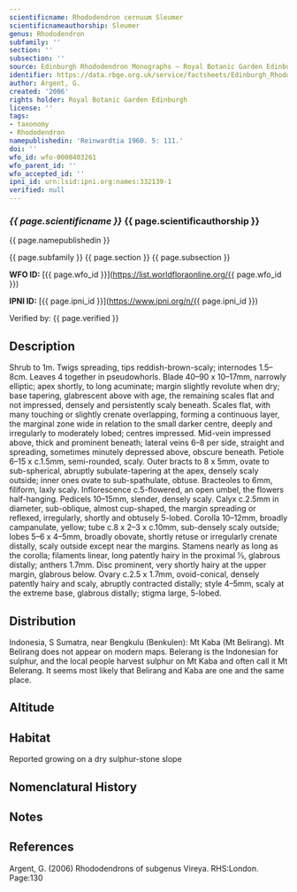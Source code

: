 ```yaml
---
scientificname: Rhododendron cernuum Sleumer
scientificnameauthorship: Sleumer
genus: Rhododendron
subfamily: ''
section: ''
subsection: ''
source: Edinburgh Rhododendron Monographs – Royal Botanic Garden Edinburgh
identifier: https://data.rbge.org.uk/service/factsheets/Edinburgh_Rhododendron_Monographs.xhtml
author: Argent, G.
created: '2006'
rights holder: Royal Botanic Garden Edinburgh
license: ''
tags:
- taxonomy
- Rhododendron
namepublishedin: 'Reinwardtia 1960. 5: 111.'
doi: ''
wfo_id: wfo-0000403261
wfo_parent_id: ''
wfo_accepted_id: ''
ipni_id: urn:lsid:ipni.org:names:332139-1
verified: null
---
```

### _{{ page.scientificname }}_ {{ page.scientificauthorship }}
 {{ page.namepublishedin }}

{{ page.subfamily }} {{ page.section }} {{ page.subsection }}

**WFO ID:** [{{ page.wfo_id }}](https://list.worldfloraonline.org/{{ page.wfo_id }})

**IPNI ID:** [{{ page.ipni_id }}](https://www.ipni.org/n/{{ page.ipni_id }})

Verified by: {{ page.verified }}



## Description
Shrub to 1m. Twigs spreading, tips reddish-brown-scaly; internodes 1.5–8cm. Leaves 4 together in pseudo­whorls. Blade 40–90 x 10–17mm, narrowly elliptic; apex shortly, to long acuminate; margin slightly revolute when dry; base tapering, glabrescent above with age, the remaining scales flat and not impressed, densely and persistently scaly beneath. Scales flat, with many touching or slightly crenate overlapping, forming a continuous layer, the marginal zone wide in relation to the small darker centre, deeply and irregularly to moderately lobed; centres impressed. Mid-vein impressed above, thick and prominent beneath; lateral veins 6–8 per side, straight and spreading, sometimes minutely depressed above, obscure beneath. Petiole 6–15 x c.1.5mm, semi-rounded, scaly. Outer bracts to 8 x 5mm, ovate to sub-spherical, abruptly subulate-tapering at the apex, densely scaly outside; inner ones ovate to sub-spathulate, obtuse. Bracteoles to 6mm, filiform, laxly scaly. Inflorescence c.5-flowered, an open umbel, the flowers half-hanging. Pedicels 10–15mm, slender, densely scaly. Calyx c.2.5mm in diameter, sub-oblique, almost cup-shaped, the margin spreading or reflexed, irregularly, shortly and obtusely 5-lobed. Corolla 10–12mm, broadly campanulate, yellow; tube c.8 x 2–3 x c.10mm, sub-densely scaly outside; lobes 5–6 x 4–5mm, broadly obovate, shortly retuse or irregularly crenate distally, scaly outside except near the margins. Stamens nearly as long as the corolla; filaments linear, long patently hairy in the proximal 1⁄3, glabrous distally; anthers 1.7mm. Disc prominent, very shortly hairy at the upper margin, glabrous below. Ovary c.2.5 x 1.7mm, ovoid-conical, densely patently hairy and scaly, abruptly contracted distally; style 4–5mm, scaly at the extreme base, glabrous distally; stigma large, 5-lobed.

## Distribution
Indonesia, S Sumatra, near Bengkulu (Benkulen): Mt Kaba (Mt Belirang). Mt Belirang does not appear on modern maps. Bele­rang is the Indonesian for sulphur, and the local people harvest sulphur on Mt Kaba and often call it Mt Belerang. It seems most likely that Belirang and Kaba are one and the same place.

## Altitude


## Habitat
Reported growing on a dry sulphur-stone slope

## Nomenclatural History

                       
## Notes


## References

Argent, G. (2006) Rhododendrons of subgenus Vireya. RHS:London. Page:130
